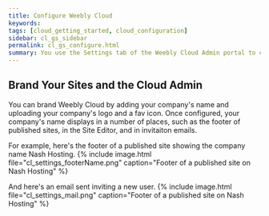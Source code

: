```yaml
---
title: Configure Weebly Cloud
keywords:
tags: [cloud_getting_started, cloud_configuration]
sidebar: cl_gs_sidebar
permalink: cl_gs_configure.html
summary: You use the Settings tab of the Weebly Cloud Admin portal to configure your cloud account. You can add your logo and other company links and contact info, configure locale settings like time and date, set up messages for our support team, set up your domain and URLs, contacts, and access your API keys.
---
```

## Brand Your Sites and the Cloud Admin
You can brand Weebly Cloud by adding your company's name and uploading your company's logo and a fav icon. Once configured, your company's name displays in a number of places, such as the footer of published sites, in the Site Editor, and in invitaiton emails.

For example, here's the footer of a published site showing the company name Nash Hosting.
{% include image.html file="cl_settings_footerName.png" caption="Footer of a published site on Nash Hosting" %}

And here's an email sent inviting a new user.
{% include image.html file="cl_settings_mail.png" caption="Footer of a published site on Nash Hosting" %}
